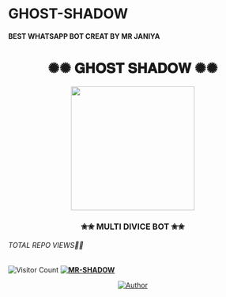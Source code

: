  # GHOST-SHADOW
 #### BEST WHATSAPP BOT CREAT BY MR JANIYA
 #### <div align="center"><h1>✺✺ 𝐆𝐇𝐎𝐒𝐓 𝐒𝐇𝐀𝐃𝐎𝐖 ✺✺</h1><a href="https://github.com/MR-SHADO/GHOST-SHADOW"><img src="https://telegra.ph/file/685acdaa270a7604b4d28.jpg" width="250" height="250"></a><h3>✬✬ MULTI DIVICE BOT ✬✬</h3></div>

 </a>
</p>

###### TOTAL REPO VIEWS👩‍💻
![Visitor Count](https://profile-counter.glitch.me/MR-SHADO/count.svg)
  **[![MR-SHADOW](https://raw.githubusercontent.com/rodrigograca31/rodrigograca31/master/matrix.svg)](http://wa.me/94763940089?text=Can%20you%20help%20bro)**


  <p align="center">
<a href="https:"><img title="Author" src="https://img.shields.io/badge/Author--Amruthesh/AMRU-SER?color=blue&style=for-the-badge&logo=whatsapp"></a>
</p>
</div>
<p align="center">


